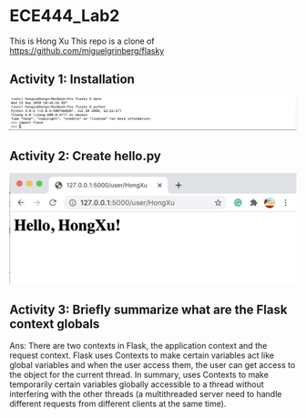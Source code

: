 # ECE444_Lab2
This is Hong Xu
This repo is a clone of https://github.com/miguelgrinberg/flasky

## Activity 1: Installation
![Activity 1 ScreenShot](https://github.com/HX001/ECE444_Lab2/blob/master/Activity1%20Screen%20Shot.png)

## Activity 2: Create hello.py
![Activity 2](https://github.com/HX001/ECE444_Lab2/blob/master/Example%202-2.png)

## Activity 3: Briefly summarize what are the Flask context globals
Ans: There are two contexts in Flask, the application context and the request context. Flask uses Contexts to make certain variables act like global variables and when the user access them, the user can get access to the object for the current thread. In summary, uses Contexts to make temporarily certain variables globally accessible to a thread without interfering with the other threads (a multithreaded server need to handle different requests from different clients at the same time).
